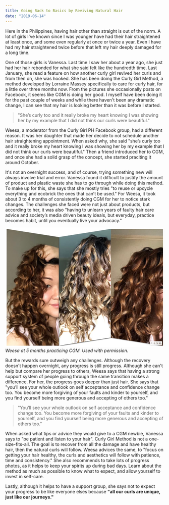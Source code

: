 ```yaml
---
title: Going Back to Basics by Reviving Natural Hair
date: "2019-06-14"
---
```


Here in the Philippines, having hair other than straight is out of the norm. A lot of girls I've known since I was younger have had their hair straightened at least once, and some even regularly at once or twice a year. Even I have had my hair straightened twice before that left my hair deeply damaged for a long time.

One of those girls is Vanessa. Last time I saw her about a year ago, she just had her hair rebonded for what she said felt like the hundredth time. Last January, she read a feature on how another curly girl revived her curls and from then on, she was hooked. She has been doing the Curly Girl Method, a method developed by Lorraine Massey specifically to care for curly hair, for a little over three months now. From the pictures she occasionally posts on Facebook, it seems like CGM is doing her good. I myself have been doing it for the past couple of weeks and while there haven't been any dramatic change, I can see that my hair is looking better than it was before I started.

> "She’s  curly too and it really broke my heart knowing I was showing her by my example that I did not think our curls were beautiful."

Weesa, a moderator from the Curly Girl PH Facebook group, had a different reason. It was her daughter that made her decide to not schedule another hair straightening appointment. When asked why, she said "she’s curly too and it really broke my heart knowing I was showing her by my example that I did not think our curls were beautiful." Then a friend introduced her to CGM, and once she had a solid grasp of the concept, she started praciting it around October.

It's not an overnight success, and of course, trying something new will always involve trial and error. Vanessa found it difficult to justify the amount of product and plastic waste she has to go through while doing this method. To make up for this, she says that she mostly tries "to reuse or upcycle everything and ecobrick the ones that can’t be used." For Weesa, it took about 3 to 4 months of consistently doing CGM for her to notice stark changes. The challenges she faced were not just about products, but according to her, it was also "having to unlearn years of faulty hair care advice and society’s media driven beauty ideals, but everyday, practice becomes habit, until you eventually live your advocacy." 

![](./weesa.jpg)
*Weesa at 5 months practicing CGM. Used with permission.*

But the rewards sure outweigh any challenges. Although the recovery doesn't happen overnight, any progress is still progress. Although she can't help but compare her progress to others, Weesa says that having a strong support system of people going through the same transition makes a difference. For her, the progress goes deeper than just hair. She says that "you’ll see your whole outlook on self acceptance and confidence change too. You become more forgiving of your faults and kinder to yourself, and you find yourself being more generous and accepting of others too."

> "You’ll see your whole outlook on self acceptance and confidence change too. You become more forgiving of your faults and kinder to yourself, and you find yourself being more generous and accepting of others too."

When asked what tips or advice they would give to a CGM newbie, Vanessa says to "be patient and listen to your hair". Curly Girl Method is not a one-size-fits-all. The goal is to recover from all the damage and have healthy hair, then the natural curls will follow. Weesa advices the same, to "focus on getting your hair healthy, the curls and aesthetics will follow with patience, time and consistency." She also recommends to take lots of progress photos, as it helps to keep your spirits up during bad days. Learn about the method as much as possible to know what to expect, and allow yourself to invest in self-care.

Lastly, although it helps to have a support group, she says not to expect your progress to be like everyone elses because **"all our curls are unique, just like our journeys."**